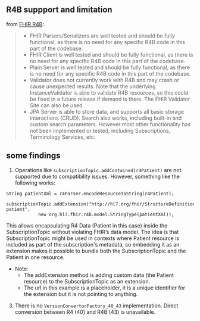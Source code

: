 ## R4B suppport and limitation
from [FHIR R4B](https://hapifhir.io/hapi-fhir/docs/getting_started/r4b.html): 
> - FHIR Parsers/Serializers are well tested and should be fully functional, as there is no need for any specific R4B code in this part of the codebase.
> - FHIR Client is well tested and should be fully functional, as there is no need for any specific R4B code in this part of the codebase.
> - Plain Server is well tested and should be fully functional, as there is no need for any specific R4B code in this part of the codebase.
> - Validator does not currently work with R4B and may crash or cause unexpected results. Note that the underlying InstanceValidator is able to validate R4B resources, so this could be fixed in a future release if demand is there. The FHIR Validator Site can also be used.
> - JPA Server is able to store data, and supports all basic storage interactions (CRUD). Search also works, including built-in and custom search parameters. However most other functionality has not been implemented or tested, including Subscriptions, Terminology Services, etc.



## some findings 

1. Operations like `subscriptionTopic.addContained(r4Patient)` are not supported due to compatibility issues. However, something like the following works:
```
String patientXml = r4Parser.encodeResourceToString(r4Patient);

subscriptionTopic.addExtension("http://hl7.org/fhir/StructureDefinition/embedded-patient",
			new org.hl7.fhir.r4b.model.StringType(patientXml)); 
```
This allows encapsulating R4 Data (Patient in this case) inside the SubscriptionTopic without violating FHIR’s data model. The idea is that SubscriptionTopic might be used in contexts where Patient resource is included as part of the subscription's metadata, so embedding it as an extension makes it possible to bundle both the SubscriptionTopic and the Patient in one resource.

- Note:
   - The addExtension method is adding custom data (the Patient resource) to the SubscriptionTopic as an extension.
   - The url in this example is a placeholder, it is a unique identifier for the extension but it is not pointing to anything. 



3. There is no `VersionConvertorFactory_40_43` implementation. Direct conversion between R4 (40) and R4B (43) is unavailable.

